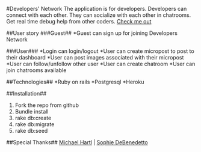 #Developers' Network
The application is for developers. Developers can connect with each other. They can socialize with each other in chatrooms. Get real time debug help from other coders. 
[Check me out](https://thawing-tundra-70303.herokuapp.com/)

##User story
###Guest##
*Guest can sign up for joining Developers Network

###User###
*Login can login/logout
*User can create micropost to post to their dashboard
*User can post images associated with their micropost
*User can follow/unfollow other user
*User can create chatroom
*User can join chatrooms available 

##Technologies##
*Ruby on rails
*Postgresql
*Heroku

##Installation##
1. Fork the repo from github
2. Bundle install
3. rake db:create
4. rake db:migrate
5. rake db:seed



##Special Thanks##
[Michael Hartl](https://www.railstutorial.org/) | 
[Sophie DeBenedetto](https://blog.heroku.com/real_time_rails_implementing_websockets_in_rails_5_with_action_cable)
